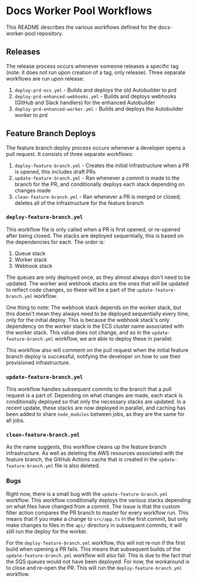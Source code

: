 # Docs Worker Pool Workflows

This README describes the various workflows defined for the docs-worker-pool repository.

## Releases

The release process occurs whenever someone releases a specific tag (note: it does not run upon creation of a tag, only release). Three separate workflows are run upon release:

1. `deploy-prd-ecs.yml` - Builds and deploys the old Autobuilder to prd
2. `deploy-prd-enhanced-webhooks.yml` - Builds and deploys webhooks (GitHub and Slack handlers) for the enhanced Autobuilder
3. `deploy-prd-enhanced-worker.yml` - Builds and deploys the Autobuilder worker to prd

## Feature Branch Deploys

The feature branch deploy process occurs whenever a developer opens a pull request. It consists of three separate workflows:

1. `deploy-feature-branch.yml` - Creates the initial infrastructure when a PR is opened, this includes draft PRs
2. `update-feature-branch.yml` - Ran whenever a commit is made to the branch for the PR, and conditionally deploys each stack depending on changes made
3. `clean-feature-branch.yml` - Ran whenever a PR is merged or closed; deletes all of the infrastructure for the feature branch

### `deploy-feature-branch.yml`

This workflow file is only called when a PR is first opened, or re-opened after being closed. The stacks are deployed sequentially, this is based on the dependencies for each. The order is:

1. Queue stack
2. Worker stack
3. Webhook stack

The queues are only deployed once, as they almost always don't need to be updated. The worker and webhook stacks are the ones that will be updated to reflect code changes, so these will be a part of the `update-feature-branch.yml` workflow.

One thing to note: The webhook stack depends on the worker stack, but this doesn't mean they always need to be deployed sequentially every time, only for the initial deploy. This is because the webhook stack's only dependency on the worker stack is the ECS cluster name associated with the worker stack. This value does not change, and so in the `update-feature-branch.yml` workflow, we are able to deploy these in parallel.

This workflow also will comment on the pull request when the initial feature branch deploy is successful, notifying the developer on how to use their provisioned infrastructure.

### `update-feature-branch.yml`

This workflow handles subsequent commits to the branch that a pull request is a part of. Depending on what changes are made, each stack is conditionally deployed so that only the necessary stacks are updated. In a recent update, these stacks are now deployed in parallel, and caching has been added to share `node_modules` between jobs, as they are the same for all jobs.

### `clean-feature-branch.yml`

As the name suggests, this workflow cleans up the feature branch infrastructure. As well as deleting the AWS resources associated with the feature branch, the GitHub Actions cache that is created in the `update-feature-branch.yml` file is also deleted.

### Bugs

Right now, there is a small bug with the `update-feature-branch.yml` workflow. This workflow conditionally deploys the various stacks depending on what files have changed from a commit. The issue is that the custom filter action compares the PR branch to master for every workflow run. This means that if you make a change to `src/app.ts` in the first commit, but only make changes to files in the `api/` directory in subsequent commits, it will still run the deploy for the worker.

For the `deploy-feature-branch.yml` workflow, this will not re-run if the first build when opening a PR fails. This means that subsequent builds of the `update-feature-branch.yml` workflow will also fail. This is due to the fact that the SQS queues would not have been deployed. For now, the workaround is to close and re-open the PR. This will run the `deploy-feature-branch.yml` workflow.
